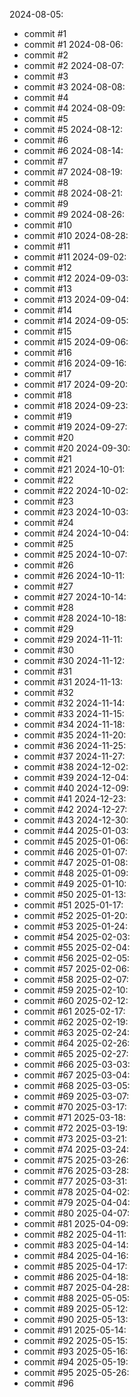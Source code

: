 
2024-08-05:
- commit #1
- commit #1
2024-08-06:
- commit #2
- commit #2
2024-08-07:
- commit #3
- commit #3
2024-08-08:
- commit #4
- commit #4
2024-08-09:
- commit #5
- commit #5
2024-08-12:
- commit #6
- commit #6
2024-08-14:
- commit #7
- commit #7
2024-08-19:
- commit #8
- commit #8
2024-08-21:
- commit #9
- commit #9
2024-08-26:
- commit #10
- commit #10
2024-08-28:
- commit #11
- commit #11
2024-09-02:
- commit #12
- commit #12
2024-09-03:
- commit #13
- commit #13
2024-09-04:
- commit #14
- commit #14
2024-09-05:
- commit #15
- commit #15
2024-09-06:
- commit #16
- commit #16
2024-09-16:
- commit #17
- commit #17
2024-09-20:
- commit #18
- commit #18
2024-09-23:
- commit #19
- commit #19
2024-09-27:
- commit #20
- commit #20
2024-09-30:
- commit #21
- commit #21
2024-10-01:
- commit #22
- commit #22
2024-10-02:
- commit #23
- commit #23
2024-10-03:
- commit #24
- commit #24
2024-10-04:
- commit #25
- commit #25
2024-10-07:
- commit #26
- commit #26
2024-10-11:
- commit #27
- commit #27
2024-10-14:
- commit #28
- commit #28
2024-10-18:
- commit #29
- commit #29
2024-11-11:
- commit #30
- commit #30
2024-11-12:
- commit #31
- commit #31
2024-11-13:
- commit #32
- commit #32
2024-11-14:
- commit #33
2024-11-15:
- commit #34
2024-11-18:
- commit #35
2024-11-20:
- commit #36
2024-11-25:
- commit #37
2024-11-27:
- commit #38
2024-12-02:
- commit #39
2024-12-04:
- commit #40
2024-12-09:
- commit #41
2024-12-23:
- commit #42
2024-12-27:
- commit #43
2024-12-30:
- commit #44
2025-01-03:
- commit #45
2025-01-06:
- commit #46
2025-01-07:
- commit #47
2025-01-08:
- commit #48
2025-01-09:
- commit #49
2025-01-10:
- commit #50
2025-01-13:
- commit #51
2025-01-17:
- commit #52
2025-01-20:
- commit #53
2025-01-24:
- commit #54
2025-02-03:
- commit #55
2025-02-04:
- commit #56
2025-02-05:
- commit #57
2025-02-06:
- commit #58
2025-02-07:
- commit #59
2025-02-10:
- commit #60
2025-02-12:
- commit #61
2025-02-17:
- commit #62
2025-02-19:
- commit #63
2025-02-24:
- commit #64
2025-02-26:
- commit #65
2025-02-27:
- commit #66
2025-03-03:
- commit #67
2025-03-04:
- commit #68
2025-03-05:
- commit #69
2025-03-07:
- commit #70
2025-03-17:
- commit #71
2025-03-18:
- commit #72
2025-03-19:
- commit #73
2025-03-21:
- commit #74
2025-03-24:
- commit #75
2025-03-26:
- commit #76
2025-03-28:
- commit #77
2025-03-31:
- commit #78
2025-04-02:
- commit #79
2025-04-04:
- commit #80
2025-04-07:
- commit #81
2025-04-09:
- commit #82
2025-04-11:
- commit #83
2025-04-14:
- commit #84
2025-04-16:
- commit #85
2025-04-17:
- commit #86
2025-04-18:
- commit #87
2025-04-28:
- commit #88
2025-05-05:
- commit #89
2025-05-12:
- commit #90
2025-05-13:
- commit #91
2025-05-14:
- commit #92
2025-05-15:
- commit #93
2025-05-16:
- commit #94
2025-05-19:
- commit #95
2025-05-26:
- commit #96